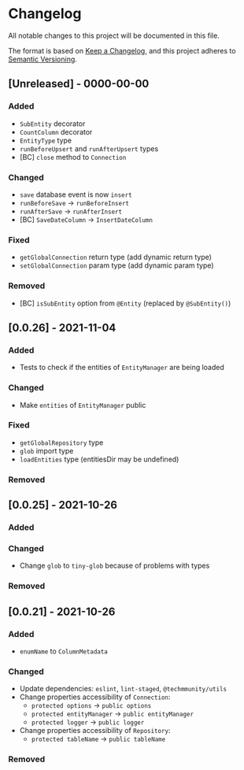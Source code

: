 # Changelog

All notable changes to this project will be documented in this file.

The format is based on [Keep a Changelog](https://keepachangelog.com/en/1.0.0/),
and this project adheres to [Semantic Versioning](https://semver.org/spec/v2.0.0.html).

## [Unreleased] - 0000-00-00

### Added

- `SubEntity` decorator
- `CountColumn` decorator
- `EntityType` type
- `runBeforeUpsert` and `runAfterUpsert` types
- [BC] `close` method to `Connection`

### Changed

- `save` database event is now `insert`
- `runBeforeSave` -> `runBeforeInsert`
- `runAfterSave` -> `runAfterInsert`
- [BC] `SaveDateColumn` -> `InsertDateColumn`

### Fixed

- `getGlobalConnection` return type (add dynamic return type)
- `setGlobalConnection` param type (add dynamic param type)

### Removed

- [BC] `isSubEntity` option from `@Entity` (replaced by `@SubEntity()`)

## [0.0.26] - 2021-11-04

### Added

- Tests to check if the entities of `EntityManager` are being loaded

### Changed

- Make `entities` of `EntityManager` public

### Fixed

- `getGlobalRepository` type
- `glob` import type
- `loadEntities` type (entitiesDir may be undefined)

### Removed

## [0.0.25] - 2021-10-26

### Added

### Changed

- Change `glob` to `tiny-glob` because of problems with types

### Removed

## [0.0.21] - 2021-10-26

### Added

- `enumName` to `ColumnMetadata`

### Changed

- Update dependencies: `eslint`, `lint-staged`, `@techmmunity/utils`
- Change properties accessibility of `Connection`:
  - `protected options` -> `public options`
  - `protected entityManager` -> `public entityManager`
  - `protected logger` -> `public logger`
- Change properties accessibility of `Repository`:
  - `protected tableName` -> `public tableName`

### Removed
